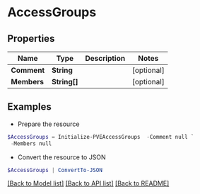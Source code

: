 # AccessGroups
## Properties

Name | Type | Description | Notes
------------ | ------------- | ------------- | -------------
**Comment** | **String** |  | [optional] 
**Members** | **String[]** |  | [optional] 

## Examples

- Prepare the resource
```powershell
$AccessGroups = Initialize-PVEAccessGroups  -Comment null `
 -Members null
```

- Convert the resource to JSON
```powershell
$AccessGroups | ConvertTo-JSON
```

[[Back to Model list]](../README.md#documentation-for-models) [[Back to API list]](../README.md#documentation-for-api-endpoints) [[Back to README]](../README.md)

